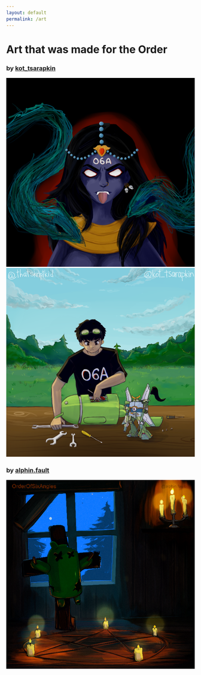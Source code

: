 ```yaml
---
layout: default
permalink: /art
---
```


<style>
    img {
        max-width:100%;
        height:auto;
    }
</style>

# Art that was made for the Order

### by [kot_tsarapkin](https://www.instagram.com/kottsarapkin/)

<a href="/assets/images/orderofsixangles_art/kali.png"><img src="/assets/images/orderofsixangles_art/kali_resized.png" alt="Kali"/></a>
<a href="/assets/images/orderofsixangles_art/man_in_the_disk.png"><img src="/assets/images/orderofsixangles_art/man_in_the_disk_resized.png" alt="Man in the disk"/></a>

### by [alphin.fault](https://www.instagram.com/alphin.fault)

<a href="/assets/images/orderofsixangles_art/silent_night.png"><img src="/assets/images/orderofsixangles_art/silent_night_resized.png" alt="Silent night"/></a>